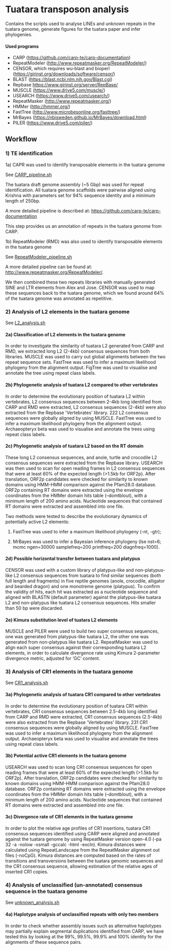 # Tuatara transposon analysis
Contains the scripts used to analyse LINEs and unknown repeats in the tuatara genome, generate figures for the tuatara paper and infer phylogenies. 

#### Used programs
- CARP (https://github.com/carp-te/carp-documentation)
- RepeatModeler (http://www.repeatmasker.org/RepeatModeler/)
- CENSOR, which requires wu-blast and bioperl (https://girinst.org/downloads/software/censor/)
- BLAST (https://blast.ncbi.nlm.nih.gov/Blast.cgi)
- Repbase https://www.girinst.org/server/RepBase/
- MUSCLE (https://www.drive5.com/muscle/)
- USEARCH (https://www.drive5.com/usearch/)
- RepeatMasker (http://www.repeatmasker.org/)
- HMMer (http://hmmer.org/)
- FastTree (http://www.microbesonline.org/fasttree/)
- MrBayes (https://nbisweden.github.io/MrBayes/download.html)
- PILER (https://www.drive5.com/piler/)

## Workflow

### 1) TE identification

1a) CAPR was used to identify transposable elements in the tuatara genome 

See [CARP_pipeline.sh](TE_identification/CARP_pipeline.sh)

The tuatara draft genome assembly (~5 Gbp) was used for repeat identification. All tuatara genome scaffolds were pairwise aligned using Krishna with parameters set for 94% sequence identity and a minimum length of 250bp. 

A more detailed pipeline is described at: https://github.com/carp-te/carp-documentation

This step provides us an annotation of repeats in the tuatara genome from CARP.

1b) RepeatModeler (RMD) was also used to identify transposable elements in the tuatara genome 

See [RepeatModeler_pipeline.sh](TE_identification/RepeatModeler_pipeline.sh)

A more detailed pipeline can be found at: http://www.repeatmasker.org/RepeatModeler/.

We then combined these two repeats libraries with manually generated SINE and LTR elements from Alex and Jose. CENSOR was used to map these sequences back to the tuatara genome, which we found around 64% of the tuatara genome was annotated as repetitive. 

### 2) Analysis of L2 elements in the tuatara genome 

See [L2_analysis.sh](L2_analysis/L2_analysis.sh)

#### 2a) Classification of L2 elements in the tuatara genome

In order to investigate the similarity of tuatara L2 generated from CARP and RMD, we extracted long L2 (2-4kb) consensus sequences from both libraries. MUSCLE was used to carry out global alignments between the two repeat sequence sets. FastTree was used to infer a maximum likelihood phylogeny from the alignment output. FigTree was used to visualise and annotate the tree using repeat class labels.

#### 2b) Phylogenetic analysis of tuatara L2 compared to other vertebrates

In order to determine the evolutionary position of tuatara L2 within vertebrates, L2 consensus sequences between 2-4kb long identified from CARP and RMD were extracted, L2 consensus sequences (2-4kb) were also extracted from the Repbase 'Vertebrates' library. 222 L2 consensus sequences were globally aligned by using MUSCLE. FastTree was used to infer a maximum likelihood phylogeny from the alignment output. Archaeopteryx beta was used to visualise and annotate the trees using repeat class labels.

#### 2c) Phylogenetic analysis of tuatara L2 based on the RT domain

These long L2 consensus sequences, and anole, turtle and crocodile L2 consensus sequences were extracted from the Repbase library. USEARCH was then used to scan for open reading frames in L2 consensus sequences that were at least 60% of the expected length (>1.5kb for ORF2p). After translation, ORF2p candidates were checked for similarity to known domains using HMM-HMM comparison against the Pfam28.0 database. ORF2p containing RT domains were extracted using the envelope coordinates from the HMMer domain hits table (–domtblout), with a minimum length of 200 amino acids. Nucleotide sequences that contained RT domains were extracted and assembled into one file. 

Two methods were tested to describe the evolutionary dynamics of potentially active L2 elements: 

1) FastTree was used to infer a maximum likelihood phylogeny (-nt, -gtr);

2) MrBayes was used to infer a Bayesian inference phylogeny (lse nst=6; mcmc ngen=30000 samplefreq=200 printfreq=200 diagnfreq=1000).

#### 2d) Possible horizontal transfer between tuatara and platypus

CENSOR was used with a custom library of platypus-like and non-platypus-like L2 consensus sequences from tuatara to find similar sequences (both full length and fragments) in five reptile genomes (anole, crocodile, alligator and bearded dragon) and one monotreme genome (platypus). To confirm the validity of hits, each hit was extracted as a nucleotide sequence and aligned with BLASTN (default parameter) against the platypus-like tuatara L2 and non-platypus like tuatara L2 consensus sequences. Hits smaller than 50 bp were discarded.

#### 2e) Kimura substitution level of tuatara L2 elements

MUSCLE and PILER were used to build two super consensus sequences, one was generated from platypus-like tuatara L2, the other one was generated from non-platypus like tuatara L2. RepeatMasker was used to align each super consensus against their corresponding tuatara L2 elements, in order to calculate divergence rate using Kimura 2-parameter divergence metric, adjusted for ‘GC’ content.

### 3) Analysis of CR1 elements in the tuatara genome 

See [CR1_analysis.sh](CR1_analysis/CR1_analysis.sh)

#### 3a) Phylogenetic analysis of tuatara CR1 compared to other vertebrates

In order to determine the evolutionary position of tuatara CR1 within vertebrates, CR1 consensus sequences between 2.5-4kb long identified from CARP and RMD were extracted, CR1 consensus sequences (2.5-4kb) were also extracted from the Repbase 'Vertebrates' library. 231 CR1 consensus sequences were globally aligned by using MUSCLE. FastTree was used to infer a maximum likelihood phylogeny from the alignment output. Archaeopteryx beta was used to visualise and annotate the trees using repeat class labels.

#### 3b) Potential active CR1 elements in the tuatara genome

USEARCH was used to scan long CR1 consensus sequences for open reading frames that were at least 60% of the expected length (>1.5kb for ORF2p). After translation, ORF2p candidates were checked for similarity to known domains using HMM-HMM comparison against the Pfam28.0 database. ORF2p containing RT domains were extracted using the envelope coordinates from the HMMer domain hits table (–domtblout), with a minimum length of 200 amino acids. Nucleotide sequences that contained RT domains were extracted and assembled into one file.

#### 3c) Divergence rate of CR1 elements in the tuatara genome

In order to plot the relative age profiles of CR1 insertions, tuatara CR1 consensus sequences identified using CARP were aligned and annotated against the tuatara genome by using RepeatMasker version open-4.0 (-pa 32 -a -nolow -xsmall -gccalc -html -excln). Kimura distances were calculated using RepeatLandscape from the RepeatMasker alignment out files (-noCpG). Kimura distances are computed based on the rates of transitions and transversions between the tuatara genomic sequences and the CR1 consensus sequence, allowing estimation of the relative ages of inserted CR1 copies.

### 4) Analysis of unclassified (un-annotated) consensus sequence in the tuatara genome 

See [unknown_analysis.sh](Unknown_repeats_analysis/unknown_analysis.sh)

#### 4a) Haplotype analysis of unclassified repeats with only two members

In order to check whether assembly issues such as alternative haplotypes may partially explain segmental duplications identified from CARP, we have tested this by looking at the 99%, 99.5%, 99.9% and 100% identity for the alignments of these sequence pairs. 


